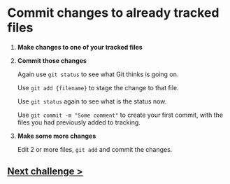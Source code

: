 # Commit changes to already tracked files

1) **Make changes to one of your tracked files**

1) **Commit those changes**

	Again use `git status` to see what Git thinks is going on.
	
	Use `git add {filename}` to stage the change to that file.
	
	Use `git status` again to see what is the status now.
	
	Use `git commit -m "Some comment"` to create your first commit, with the files you had previously added to tracking.

1) **Make some more changes**

	Edit 2 or more files, `git add` and commit the changes.

## [Next challenge >](04-info.md)
